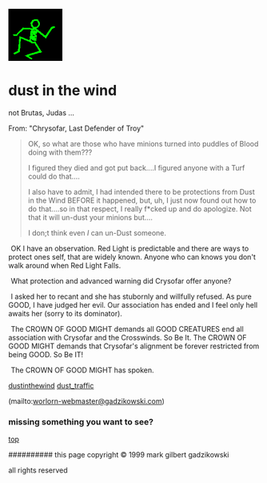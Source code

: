 ![dancer](assets/dancer.gif)

# dust in the wind



 not Brutas, Judas ...

From: "Chrysofar, Last Defender of Troy"  

> 
> 	
> 	OK, so what are those who have minions turned into puddles of Blood doing
> 	with them???
> 	
> 	I figured they died and got put back....I figured anyone with a Turf could
> 	do that....
> 	
> 	I also have to admit, I had intended there to be protections from Dust in
> 	the Wind BEFORE it happened, but, uh, I just now found out how to do
> 	that....so in that respect, I really f*cked up and do apologize. Not that
> 	it will un-dust your minions but....
> 	
> 	I don;t think even *I* can un-Dust someone.
> 

 
 ![xparent](assets/xparent.gif)  OK I have an observation. Red Light is predictable and there are ways to protect ones self, that are widely known. Anyone who can knows you don't walk around when Red Light Falls. 


 ![xparent](assets/xparent.gif)  What protection and advanced warning did Crysofar offer anyone? 


 ![xparent](assets/xparent.gif)  I asked her to recant and she has stubornly and willfully refused. As pure GOOD, I have judged her evil. Our association has ended and I feel only hell awaits her (sorry to its dominator). 


 ![xparent](assets/xparent.gif)  The CROWN OF GOOD MIGHT demands all GOOD CREATURES end all association with Crysofar and the Crosswinds. So Be It. The CROWN OF GOOD MIGHT demands that Crysofar's alignment be forever restricted from being GOOD. So Be IT! 


 ![xparent](assets/xparent.gif)  The CROWN OF GOOD MIGHT has spoken. 







  [dustinthewind](dustinthewind.md)  [dust_traffic](dust_traffic.md) 

 (mailto:worlorn-webmaster@gadzikowski.com) 

 
### missing something you want to see?



 [top](#top) 

 
########## this page copyright © 1999 mark gilbert gadzikowski

 all rights reserved
